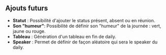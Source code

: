 ## Ajouts futurs

- **Statut** : Possibilité d'ajouter le status présent, absent ou en réunion.
- **Son "humeur"**: Possibilité de définir son "humeur" de la journée : vert, jaune ou rouge.
- **Tableau** : Génération d'un tableau en fin de daily.
- **Speaker** : Permet de définir de façon aléatoire qui sera le speaker du daily.